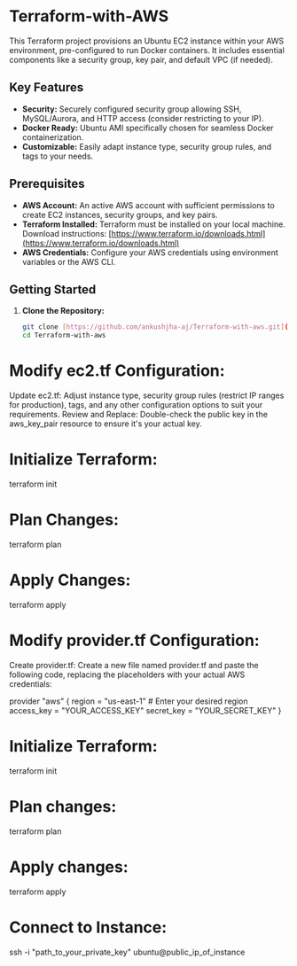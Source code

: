 # Terraform-with-AWS

This Terraform project provisions an Ubuntu EC2 instance within your AWS environment, pre-configured to run Docker containers. It includes essential components like a security group, key pair, and default VPC (if needed).

## Key Features

- **Security:** Securely configured security group allowing SSH, MySQL/Aurora, and HTTP access (consider restricting to your IP).
- **Docker Ready:**  Ubuntu AMI specifically chosen for seamless Docker containerization.
- **Customizable:** Easily adapt instance type, security group rules, and tags to your needs.

## Prerequisites

- **AWS Account:** An active AWS account with sufficient permissions to create EC2 instances, security groups, and key pairs.
- **Terraform Installed:** Terraform must be installed on your local machine. Download instructions: [https://www.terraform.io/downloads.html](https://www.terraform.io/downloads.html)
- **AWS Credentials:** Configure your AWS credentials using environment variables or the AWS CLI.

## Getting Started

1. **Clone the Repository:**

   ```bash
   git clone [https://github.com/ankushjha-aj/Terraform-with-aws.git](https://github.com/ankushjha-aj/Terraform-with-aws.git)
   cd Terraform-with-aws

# Modify ec2.tf Configuration:

Update ec2.tf: Adjust instance type, security group rules (restrict IP ranges for production), tags, and any other configuration options to suit your requirements.
Review and Replace: Double-check the public key in the aws_key_pair resource to ensure it's your actual key.

# Initialize Terraform:
terraform init

# Plan Changes:
terraform plan

# Apply Changes:
terraform apply

# Modify provider.tf Configuration:

Create provider.tf: Create a new file named provider.tf and paste the following code, replacing the placeholders with your actual AWS credentials:

provider "aws" {
  region      = "us-east-1"   # Enter your desired region
  access_key  = "YOUR_ACCESS_KEY"
  secret_key  = "YOUR_SECRET_KEY"
}

# Initialize Terraform:
terraform init

# Plan changes:
terraform plan

# Apply changes:
terraform apply

# Connect to Instance:
ssh -i "path_to_your_private_key" ubuntu@public_ip_of_instance 